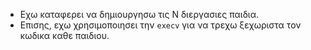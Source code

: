 * Εχω καταφερει να δημιουργησω τις Ν διεργασιες παιδια.
* Επισης, εχω χρησιμοποιησει την `execv` για να τρεχω ξεχωριστα τον κωδικα καθε παιδιου.
